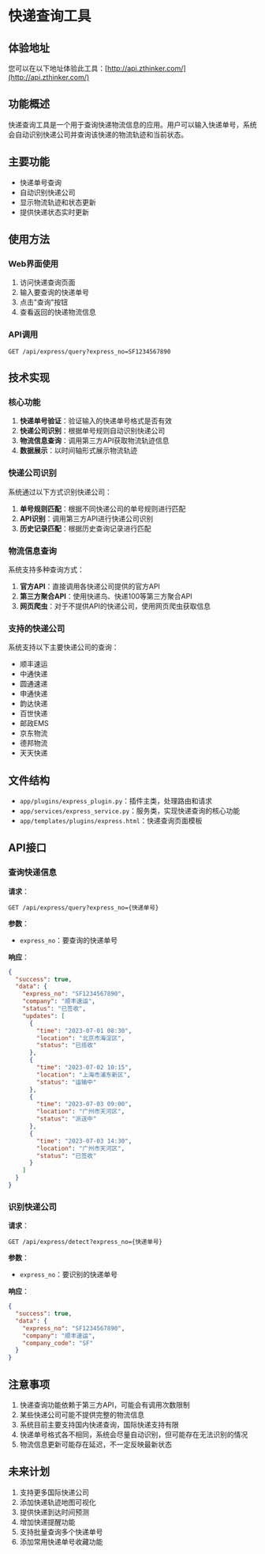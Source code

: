 # 快递查询工具

## 体验地址

您可以在以下地址体验此工具：[http://api.zthinker.com/](http://api.zthinker.com/)

## 功能概述

快递查询工具是一个用于查询快递物流信息的应用。用户可以输入快递单号，系统会自动识别快递公司并查询该快递的物流轨迹和当前状态。

## 主要功能

- 快递单号查询
- 自动识别快递公司
- 显示物流轨迹和状态更新
- 提供快递状态实时更新

## 使用方法

### Web界面使用

1. 访问快递查询页面
2. 输入要查询的快递单号
3. 点击"查询"按钮
4. 查看返回的快递物流信息

### API调用

```
GET /api/express/query?express_no=SF1234567890
```

## 技术实现

### 核心功能

1. **快递单号验证**：验证输入的快递单号格式是否有效
2. **快递公司识别**：根据单号规则自动识别快递公司
3. **物流信息查询**：调用第三方API获取物流轨迹信息
4. **数据展示**：以时间轴形式展示物流轨迹

### 快递公司识别

系统通过以下方式识别快递公司：

1. **单号规则匹配**：根据不同快递公司的单号规则进行匹配
2. **API识别**：调用第三方API进行快递公司识别
3. **历史记录匹配**：根据历史查询记录进行匹配

### 物流信息查询

系统支持多种查询方式：

1. **官方API**：直接调用各快递公司提供的官方API
2. **第三方聚合API**：使用快递鸟、快递100等第三方聚合API
3. **网页爬虫**：对于不提供API的快递公司，使用网页爬虫获取信息

### 支持的快递公司

系统支持以下主要快递公司的查询：

- 顺丰速运
- 中通快递
- 圆通速递
- 申通快递
- 韵达快递
- 百世快递
- 邮政EMS
- 京东物流
- 德邦物流
- 天天快递

## 文件结构

- `app/plugins/express_plugin.py`：插件主类，处理路由和请求
- `app/services/express_service.py`：服务类，实现快递查询的核心功能
- `app/templates/plugins/express.html`：快递查询页面模板

## API接口

### 查询快递信息

**请求**：
```
GET /api/express/query?express_no={快递单号}
```

**参数**：
- `express_no`：要查询的快递单号

**响应**：
```json
{
  "success": true,
  "data": {
    "express_no": "SF1234567890",
    "company": "顺丰速运",
    "status": "已签收",
    "updates": [
      {
        "time": "2023-07-01 08:30",
        "location": "北京市海淀区",
        "status": "已揽收"
      },
      {
        "time": "2023-07-02 10:15",
        "location": "上海市浦东新区",
        "status": "运输中"
      },
      {
        "time": "2023-07-03 09:00",
        "location": "广州市天河区",
        "status": "派送中"
      },
      {
        "time": "2023-07-03 14:30",
        "location": "广州市天河区",
        "status": "已签收"
      }
    ]
  }
}
```

### 识别快递公司

**请求**：
```
GET /api/express/detect?express_no={快递单号}
```

**参数**：
- `express_no`：要识别的快递单号

**响应**：
```json
{
  "success": true,
  "data": {
    "express_no": "SF1234567890",
    "company": "顺丰速运",
    "company_code": "SF"
  }
}
```

## 注意事项

1. 快递查询功能依赖于第三方API，可能会有调用次数限制
2. 某些快递公司可能不提供完整的物流信息
3. 系统目前主要支持国内快递查询，国际快递支持有限
4. 快递单号格式各不相同，系统会尽量自动识别，但可能存在无法识别的情况
5. 物流信息更新可能存在延迟，不一定反映最新状态

## 未来计划

1. 支持更多国际快递公司
2. 添加快递轨迹地图可视化
3. 提供快递到达时间预测
4. 增加快递提醒功能
5. 支持批量查询多个快递单号
6. 添加常用快递单号收藏功能
